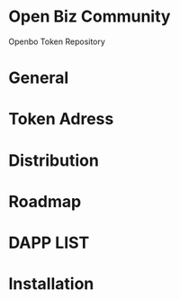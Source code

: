 # Open Biz Community
Openbo Token Repository

# General

# Token Adress

# Distribution

# Roadmap

# DAPP LIST


# Installation
